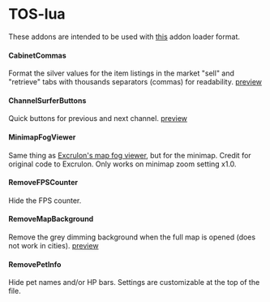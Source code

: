 # TOS-lua
These addons are intended to be used with [this](https://github.com/Excrulon/Tree-of-Savior-Lua-Mods) addon loader format.


#### CabinetCommas
Format the silver values for the item listings in the market "sell" and "retrieve" tabs with thousands separators (commas) for readability. [preview](https://i.imgur.com/0jnNGxx.png)

#### ChannelSurferButtons
Quick buttons for previous and next channel. [preview](https://i.imgur.com/IgJLY0a.png)

#### MinimapFogViewer
Same thing as [Excrulon's map fog viewer](https://github.com/Excrulon/Tree-of-Savior-Lua-Mods/blob/master/addons/mapfogviewer/mapfogviewer.lua), but for the minimap. Credit for original code to Excrulon. Only works on minimap zoom setting x1.0.

#### RemoveFPSCounter
Hide the FPS counter.

#### RemoveMapBackground
Remove the grey dimming background when the full map is opened (does not work in cities). [preview](https://i.imgur.com/IfcOlo9.jpg)

#### RemovePetInfo
Hide pet names and/or HP bars. Settings are customizable at the top of the file.
